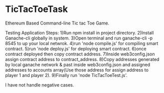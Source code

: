 # TicTacToeTask
Ethereum Based Command-line Tic tac Toe Game.

Testing Application Steps:
1)Run npm install in project directory.
2)Install Ganache-cli globally in system.
3)Open terminal and run ganache-cli -p 8545 to  up your local netwrok.
4)run 'node compile.js' for compiling smart contract.
5)run 'node deploy.js' for deploying smart contract.
6)once contract deployed then copy contract address.
7)Inside web3config.json assign contract address to contract_address.
8)Copy addresses generated by local ganache network & past inside  web3config.json and assigned addresses to accounts array(Use those address for assign address to player 1 and player 2).
9)Finally run 'node TicTacToeTest.js'.


I have not handle negative cases.
